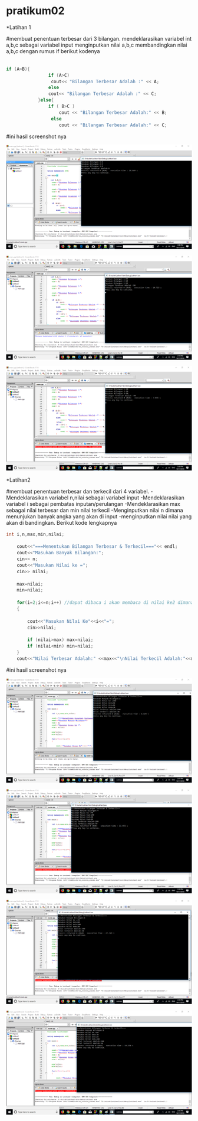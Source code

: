 # pratikum02

*Latihan 1 


#membuat penentuan terbesar dari 3 bilangan.
mendeklarasikan variabel int a,b,c sebagai variabel input
menginputkan nilai a,b,c
membandingkan nilai a,b,c dengan rumus if berikut kodenya


```C++

if (A>B){
        		if (A>C)
           		 cout<< "Bilangan Terbesar Adalah :" << A;
        		else
          		cout<< "Bilangan Terbesar Adalah :" << C;
        	}else{
        		if ( B>C )
            		cout << "Bilangan Terbesar Adalah:" << B;
       			 else
            		cout << "Bilangan Terbesar Adalah:" << C;

```

#ini hasil screenshot nya

![img](https://github.com/fahmieka21/pratikum02/blob/master/hasilfahmi1.png)

![img](https://github.com/fahmieka21/pratikum02/blob/master/hasilfahmi2.png)

![img](https://github.com/fahmieka21/pratikum02/blob/master/hasilfahmi3.png)



*Latihan2 


#membuat penentuan terbesar dan terkecil dari 4 variabel. 
-Mendeklarasikan variabel n,nilai sebagai variabel input 
-Mendeklarasikan variabel i sebagai pembatas inputan/perulangan 
-Mendeklarasikan max sebagai nilai terbesar dan min nilai terkecil 
-Menginputkan nilai n dimana menunjukan banyak angka yang akan di input 
-menginputkan nilai nilai yang akan di bandingkan. Berikut kode lengkapnya


```C++
int i,n,max,min,nilai;

    cout<<"===Menentukan Bilangan Terbesar & Terkecil==="<< endl;
    cout<<"Masukan Banyak Bilangan:";
    cin>> n;
    cout<<"Masukan Nilai ke =";
    cin>> nilai;

    max=nilai;
    min=nilai;

    for(i=2;i<=n;i++) //dapat dibaca i akan membaca di nilai ke2 dimana i kurang dari samadengan n,i akan menambah 1 angka dan seterusnya.
    {

        cout<<"Masukan Nilai Ke"<<i<<"=";
        cin>>nilai;

        if (nilai>max) max=nilai;
        if (nilai<min) min=nilai;
    }
    cout<<"Nilai Terbesar Adalah:" <<max<<"\nNilai Terkecil Adalah:"<<min;
```

#ini hasil screenshot nya

![img](https://github.com/fahmieka21/pratikum02/blob/master/hasilfahmi4.png)

![img](https://github.com/fahmieka21/pratikum02/blob/master/hasilfahmi5.png)

![img](https://github.com/fahmieka21/pratikum02/blob/master/hasilfahmi6.png)

![img](https://github.com/fahmieka21/pratikum02/blob/master/hasilfahmi7.png)



